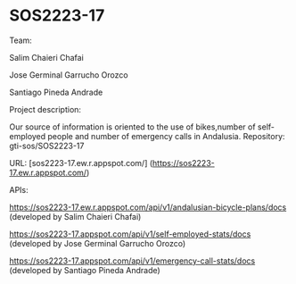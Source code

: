# SOS2223-17



Team:

Salim Chaieri Chafai

Jose Germinal Garrucho Orozco

Santiago Pineda Andrade

Project description:

Our source of information is oriented to the use of bikes,number of self-employed people and number of emergency calls in Andalusia.
Repository: gti-sos/SOS2223-17


URL: [sos2223-17.ew.r.appspot.com/] (https://sos2223-17.ew.r.appspot.com/)


APIs:

https://sos2223-17.ew.r.appspot.com/api/v1/andalusian-bicycle-plans/docs (developed by Salim Chaieri Chafai)

https://sos2223-17.appspot.com/api/v1/self-employed-stats/docs (developed by Jose Germinal Garrucho Orozco)

https://sos2223-17.appspot.com/api/v1/emergency-call-stats/docs (developed by Santiago Pineda Andrade)
